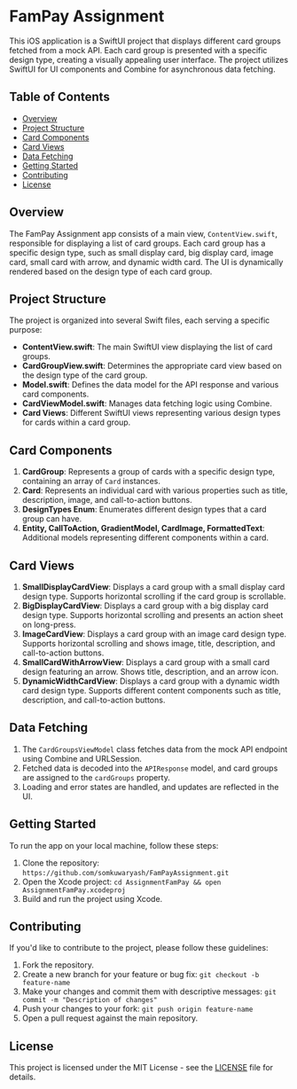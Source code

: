 # FamPay Assignment

This iOS application is a SwiftUI project that displays different card groups fetched from a mock API. Each card group is presented with a specific design type, creating a visually appealing user interface. The project utilizes SwiftUI for UI components and Combine for asynchronous data fetching.

## Table of Contents

- [Overview](#overview)
- [Project Structure](#project-structure)
- [Card Components](#card-components)
- [Card Views](#card-views)
- [Data Fetching](#data-fetching)
- [Getting Started](#getting-started)
- [Contributing](#contributing)
- [License](#license)

## Overview

The FamPay Assignment app consists of a main view, `ContentView.swift`, responsible for displaying a list of card groups. Each card group has a specific design type, such as small display card, big display card, image card, small card with arrow, and dynamic width card. The UI is dynamically rendered based on the design type of each card group.

## Project Structure

The project is organized into several Swift files, each serving a specific purpose:

- **ContentView.swift**: The main SwiftUI view displaying the list of card groups.
- **CardGroupView.swift**: Determines the appropriate card view based on the design type of the card group.
- **Model.swift**: Defines the data model for the API response and various card components.
- **CardViewModel.swift**: Manages data fetching logic using Combine.
- **Card Views**: Different SwiftUI views representing various design types for cards within a card group.

## Card Components

1. **CardGroup**: Represents a group of cards with a specific design type, containing an array of `Card` instances.
2. **Card**: Represents an individual card with various properties such as title, description, image, and call-to-action buttons.
3. **DesignTypes Enum**: Enumerates different design types that a card group can have.
4. **Entity, CallToAction, GradientModel, CardImage, FormattedText**: Additional models representing different components within a card.

## Card Views

1. **SmallDisplayCardView**: Displays a card group with a small display card design type. Supports horizontal scrolling if the card group is scrollable.
2. **BigDisplayCardView**: Displays a card group with a big display card design type. Supports horizontal scrolling and presents an action sheet on long-press.
3. **ImageCardView**: Displays a card group with an image card design type. Supports horizontal scrolling and shows image, title, description, and call-to-action buttons.
4. **SmallCardWithArrowView**: Displays a card group with a small card design featuring an arrow. Shows title, description, and an arrow icon.
5. **DynamicWidthCardView**: Displays a card group with a dynamic width card design type. Supports different content components such as title, description, and call-to-action buttons.

## Data Fetching

1. The `CardGroupsViewModel` class fetches data from the mock API endpoint using Combine and URLSession.
2. Fetched data is decoded into the `APIResponse` model, and card groups are assigned to the `cardGroups` property.
3. Loading and error states are handled, and updates are reflected in the UI.

## Getting Started

To run the app on your local machine, follow these steps:

1. Clone the repository: `https://github.com/somkuwaryash/FamPayAssignment.git`
2. Open the Xcode project: `cd AssignmentFamPay && open AssignmentFamPay.xcodeproj`
3. Build and run the project using Xcode.

## Contributing

If you'd like to contribute to the project, please follow these guidelines:

1. Fork the repository.
2. Create a new branch for your feature or bug fix: `git checkout -b feature-name`
3. Make your changes and commit them with descriptive messages: `git commit -m "Description of changes"`
4. Push your changes to your fork: `git push origin feature-name`
5. Open a pull request against the main repository.

## License

This project is licensed under the MIT License - see the [LICENSE](LICENSE) file for details.
